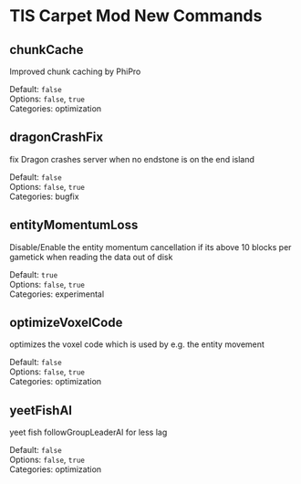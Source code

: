 # TIS Carpet Mod New Commands

## chunkCache
Improved chunk caching by PhiPro

Default: `false`  
Options: `false`, `true`  
Categories: optimization  

## dragonCrashFix
fix Dragon crashes server when no endstone is on the end island

Default: `false`  
Options: `false`, `true`  
Categories: bugfix  

## entityMomentumLoss
Disable/Enable the entity momentum cancellation if its above 10 blocks per gametick when reading the data out of disk

Default: `true`  
Options: `false`, `true`  
Categories: experimental  

## optimizeVoxelCode
optimizes the voxel code which is used by e.g. the entity movement

Default: `false`  
Options: `false`, `true`  
Categories: optimization 

## yeetFishAI
yeet fish followGroupLeaderAI for less lag

Default: `false`  
Options: `false`, `true`  
Categories: optimization  
